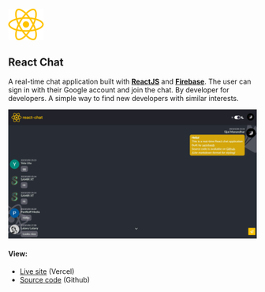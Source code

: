 ![react-icon](./public/react.svg)

## React Chat

A real-time chat application built with **[ReactJS](https://reactjs.org/)** and **[Firebase](https://firebase.google.com/)**. The user can sign in with their Google account and join the chat. By developer for developers. A simple way to find new developers with similar interests.

![project-preview](preview.png)

#### View:

- [Live site](https://react-chat-sam4web.vercel.app/) (Vercel)
- [Source code](https://github.com/sam4web/react-chat/) (Github)
